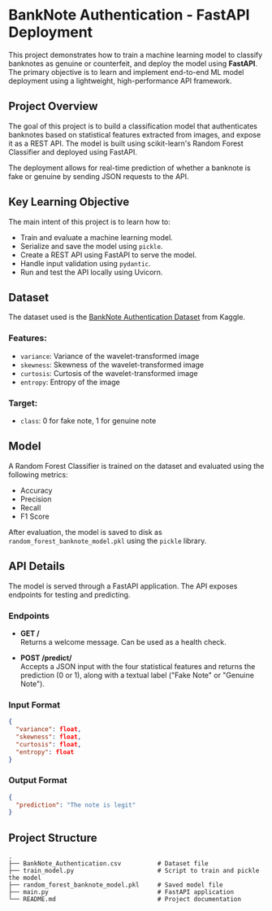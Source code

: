 # BankNote Authentication - FastAPI Deployment

This project demonstrates how to train a machine learning model to classify banknotes as genuine or counterfeit, and deploy the model using **FastAPI**. The primary objective is to learn and implement end-to-end ML model deployment using a lightweight, high-performance API framework.

## Project Overview

The goal of this project is to build a classification model that authenticates banknotes based on statistical features extracted from images, and expose it as a REST API. The model is built using scikit-learn's Random Forest Classifier and deployed using FastAPI.

The deployment allows for real-time prediction of whether a banknote is fake or genuine by sending JSON requests to the API.

## Key Learning Objective

The main intent of this project is to learn how to:

- Train and evaluate a machine learning model.
- Serialize and save the model using `pickle`.
- Create a REST API using FastAPI to serve the model.
- Handle input validation using `pydantic`.
- Run and test the API locally using Uvicorn.

## Dataset

The dataset used is the [BankNote Authentication Dataset](https://www.kaggle.com/datasets/hellbuoy/banknote-authentication) from Kaggle.

### Features:

- `variance`: Variance of the wavelet-transformed image  
- `skewness`: Skewness of the wavelet-transformed image  
- `curtosis`: Curtosis of the wavelet-transformed image  
- `entropy`: Entropy of the image  

### Target:

- `class`: 0 for fake note, 1 for genuine note

## Model

A Random Forest Classifier is trained on the dataset and evaluated using the following metrics:

- Accuracy  
- Precision  
- Recall  
- F1 Score  

After evaluation, the model is saved to disk as `random_forest_banknote_model.pkl` using the `pickle` library.

## API Details

The model is served through a FastAPI application. The API exposes endpoints for testing and predicting.

### Endpoints

- **GET /**  
  Returns a welcome message. Can be used as a health check.

- **POST /predict/**  
  Accepts a JSON input with the four statistical features and returns the prediction (0 or 1), along with a textual label ("Fake Note" or "Genuine Note").

### Input Format

```json
{
  "variance": float,
  "skewness": float,
  "curtosis": float,
  "entropy": float
}
```

### Output Format

```json
{
  "prediction": "The note is legit"
}
```
## Project Structure

    .
    ├── BankNote_Authentication.csv          # Dataset file
    ├── train_model.py                       # Script to train and pickle the model
    ├── random_forest_banknote_model.pkl     # Saved model file
    ├── main.py                              # FastAPI application
    └── README.md                            # Project documentation
